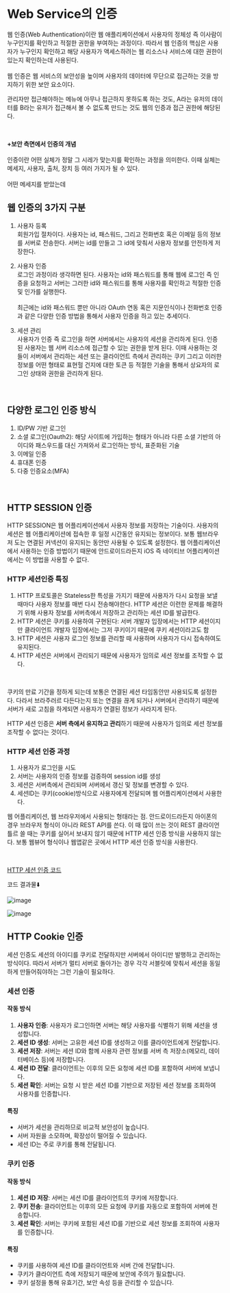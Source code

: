 # Web Service의 인증
웹 인증(Web Authentication)이란 웹 애플리케이션에서 사용자의 정체성 즉 이사람이 누구인지를 확인하고 적절한 권한을 부여하는 과정이다.
따라서 웹 인증의 핵심은 사용자가 누구인지 확인하고 해당 사용자가 액세스하려는 웹 리소스나 서비스에 대한 권한이 있는지 확인하는데 사용된다. 
<br><br>
웹 인증은 웹 서비스의 보안성을 높이며 사용자의 데이터에 무단으로 접근하는 것을 방지하기 위한 보안 요소이다.

관리자만 접근해야하는 메뉴에 아무나 접근하지 못하도록 하는 것도, A라는 유저의 데이터를 B라는 유저가 접근해서 볼 수 없도록 만드는 것도 웹의 인증과 접근 권한에 해당된다.

<br> 

**+보안 측면에서 인증의 개념**
<br><br>
인증이란 어떤 실체가 정말 그 시레가 맞는지를 확인하는 과정을 의미한다.
이때 실체는 메세지, 사용자, 출처, 장치 등 여러 가지가 될 수 있다.
<br><br>
어떤 메세지를 받았는데 



## 웹 인증의 3가지 구분

1. 사용자 등록 <br>
회원가입 절차이다.
사용자는 id, 패스워드, 그리고 전화번호 혹은 이메일 등의 정보를 서버로 전송한다.
서버는 id를 만들고 그 id에 맞춰서 사용자 정보를 안전하게 저장한다.

2. 사용자 인증<br>
로그인 과정이라 생각하면 된다.
사용자는 id와 패스워드를 통해 웹에 로그인 즉 인증을 요청하고 서버는 그러한 id와 패스워드를 통해 사용자를 확인하고 적절한 인증 및 인가를 실행한다.
<br><br>
최근에는 id와 패스워드 뿐만 아니라 OAuth 연동 혹은 지문인식이나 전화번호 인증과 같은 다양한 인증 방법을 통해서 사용자 인증을 하고 있는 추세이다.

3. 세션 관리<br>
사용자가 인증 즉 로그인을 하면 서버에서는 사용자의 세션을 관리하게 된다.
인증된 사용자는 웹 서버 리소스에 접근할 수 있는 권한을 받게 된다.
이때 사용하는 것들이 서버에서 관리하는 세션 또는 클라이언트 측에서 관리하는 쿠키 그리고 이러한 정보를 어떤 형태로 표현헐 건지에 대한 토큰 등 적절한 기술을 통해서 상요자의 로그인 상태와 권한을 관리하게 된다.

<br>

## 다양한 로그인 인증 방식
1. ID/PW 기반 로그인
2. 소셜 로그인(Oauth2): 해당 사이트에 가입하는 형태가 아니라 다른 소셜 기반의 아이디와 패스우드를 대신 가져와서 로그인하는 방식, 표준화된 기술
3. 이메일 인증
4. 휴대폰 인증
5. 다중 인증요소(MFA)

<br>

## HTTP SESSION 인증
HTTP SESSION은 웹 어플리케이션에서 사용자 정보를 저장하는 기술이다.
사용자의 세션은 웹 어플리케이션에 접속한 후 일정 시간동안 유지되는 정보이다.
보통 웹브라우저 도는 연결된 커넥션이 유지되는 동안만 사용될 수 있도록 설정한다.
웹 어플리케이션에서 사용하는 인증 방법이기 때문에 안드로이드라든지 iOS 즉 네이티브 어플리케이션에서는 이 방법을 사용할 수 없다.

### HTTP 세션인증 특징
1. HTTP 프로토콜은 Stateless한 특성을 가지기 때문에 사용자가 다시 요청을 보낼 때마다 사용자 정보를 매번 다시 전송해야한다. HTTP 세션은 이런한 문제를 해결하기 위해 사용자 정보를 서버측에서 저장하고 관리하는 세션 ID를 발급한다.
2. HTTP 세션은 쿠키를 사용하여 구현된다: 서버 개발자 입장에서는 HTTP 세션이지만 클라이언트 개발자 입장에서는 그저 쿠키이기 때문에 쿠키 세션이라고도 함
3. HTTP 세션은 사용자 로그인 정보를 관리할 때 사용하며 사용자가 다시 접속하여도 유지된다.
4. HTTP 세션은 서버에서 관리되기 때문에 사용자가 임의로 세션 정보를 조작할 수 없다.
<br>

쿠키의 만료 기간을 정하게 되는데 보통은 연결된 세션 타임동안만 사용되도록 설정한다.
다라서 브라주러르 다든다는지 또는 연결을 끊게 되거나 서버에서 관리하기 때문에 서버가 새로 고침을 하게되면 사용자가 연결된 정보가 사라지게 된다.
<br>

HTTP 세션 인증은 **서버 측에서 유지하고 관리**하기 때문에 사용자가 임의로 세션 정보를 조작할 수 없다는 것이다.
<br>

### HTTP 세션 인증 과정
1. 사용자가 로그인을 시도
2. 서버는 사용자의 인증 정보를 검증하여 session id를 생성
3. 세션은 서버측에서 관리되며 서버에서 갱신 및 정보를 변경할 수 있다.
4. 세션ID는 쿠키(cookie)방식으로 사용자에게 전달되며 웹 어플리케이션에서 사용한다.

웹 어플리케이션, 웹 브라우저에서 사용되는 형태라는 점.
안드로이드라든지 아이폰의 경우 브라우저 형식이 아니라 REST API를 쓴다.
이 때 많이 쓰는 것이 REST 클라이언틀르 쓸 때는 쿠키를 실어서 보내지 않기 때문에 HTTP 세션 인증 방식을 사용하지 않는다.
보통 웹뷰어 형식이나 웹앱같은 곳에서 HTTP 세션 인증 방식을 사용한다.

<br>

[HTTP 세션 인증 코드](https://github.com/orieasy1/24-1-Programming-Study/tree/main/Spring/SpringCode/AuthenticationCode)

코드 결과물⬇️

![image](https://github.com/user-attachments/assets/c9819e22-633c-4e5a-a23c-c04e6c755d05)

![image](https://github.com/user-attachments/assets/c85c7e4e-547b-4a9d-addf-746c6281e1e5)


## HTTP Cookie 인증
세션 인증도 세션의 아이디를 쿠키로 전달하지만 서버에서 아이디만 발행하고 관리하는 방식이다.
따라서 서버가 멀티 서버로 돌아가는 경우 각각 서블릿에 맞춰서 세션을 동일하게 만들어줘야하는 그런 기술이 필요하다.




### 세션 인증

#### 작동 방식
1. **사용자 인증**: 사용자가 로그인하면 서버는 해당 사용자를 식별하기 위해 세션을 생성합니다.
2. **세션 ID 생성**: 서버는 고유한 세션 ID를 생성하고 이를 클라이언트에게 전달합니다.
3. **세션 저장**: 서버는 세션 ID와 함께 사용자 관련 정보를 서버 측 저장소(메모리, 데이터베이스 등)에 저장합니다.
4. **세션 ID 전달**: 클라이언트는 이후의 모든 요청에 세션 ID를 포함하여 서버에 보냅니다.
5. **세션 확인**: 서버는 요청 시 받은 세션 ID를 기반으로 저장된 세션 정보를 조회하여 사용자를 인증합니다.

#### 특징
- 서버가 세션을 관리하므로 비교적 보안성이 높습니다.
- 서버 자원을 소모하며, 확장성이 떨어질 수 있습니다.
- 세션 ID는 주로 쿠키를 통해 전달됩니다.

### 쿠키 인증

#### 작동 방식
1. **세션 ID 저장**: 서버는 세션 ID를 클라이언트의 쿠키에 저장합니다.
2. **쿠키 전송**: 클라이언트는 이후의 모든 요청에 쿠키를 자동으로 포함하여 서버에 전송합니다.
3. **세션 확인**: 서버는 쿠키에 포함된 세션 ID를 기반으로 세션 정보를 조회하여 사용자를 인증합니다.

#### 특징
- 쿠키를 사용하여 세션 ID를 클라이언트와 서버 간에 전달합니다.
- 쿠키가 클라이언트 측에 저장되기 때문에 보안에 주의가 필요합니다.
- 쿠키 설정을 통해 유효기간, 보안 속성 등을 관리할 수 있습니다.